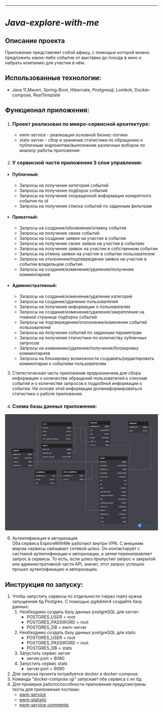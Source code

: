 ---

# *Java-explore-with-me*

Описание проекта
-
Приложение представляет собой афишу, с помощью которой можно предложить какое-либо событие от выставки до похода в кино и
набрать компанию для участия в нём.

Использованные технологии:
-

- Java 11,Maven, Spring-Boot, Hibernate, Postgresql, Lombok, Docker-compose, 
  RestTemplate

Функционал приложения:
-



1.  ### Проект реализован по микро-сервисной архитектуре:
    * ewm-service - реализация основной бизнес-логики
    * stats-server - сбор и хранение статистики по обращению к публичным эндпоинтам/выполнение различных воборок по 
    анализу работы приложения

2.  ### У сервисной части приложения 3 слоя управления:

* #### Публичный:
    * Запросы на получение категорий событий
    * Запросы на получение подборок событий
    * Запросы на получение скоращенной информации конкретного события по id
    * Запросы на получение списка событий по заданным фильтрам
* #### Приватный:
    * Запросы на создание/обновление/отмену события
    * Запросы на получение своих событий
    * Запросы на создание заявки на участие в событие
    * Запросы на получение своих заявок на участие в событиях
    * Запросы на получение заявок на участие в собственном событии
    * Запросы на отмену заявки на участие в событии пользователем
    * Запросы на отклонение/подтверждение заявок на участие в событии владельцем события
    * Запросы на создание/изменение/удаление/получение комментариев
* #### Административный:
    * Запросы на создание/изменение/удаление категорий
    * Запросы на создание/удаление пользователей
    * Запросы на получение информации о пользователях
    * Запросы на создание/изменение/удаление/закрепление на главной странице подборок событий
    * Запросы на подтверждение/отклонение/изменение событий пользователей
    * Запросы на получение событий по заданным параметрам
    * Запросы на получение статистики по количеству публичных запросов
    * Запросы на изменение/удаление/получение/блокировку комментариев
    * Запросы на блокировку возможности создавать/редактировать комментарии к событиям пользователям

3.  Статистическая часть приложения предназначена для сбора информации о количестве обращений пользователей к спискам
событий и о количестве запросов к подробной информации о событии. На основе этой информации 
должнаформироваться статистика о работе приложения.

4. ### Схема базы данных приложения:

![ER_diagram_for_explore-with-me](/assets/images/ExploreWithMe.png)

6. Аутентификация и авторизация  
   Оба сервиса ExploreWithMe работают внутри VPN. С внешним миром сервисы связывает сетевой шлюз.
   Он контактирует с системой аутентификации и авторизации, а затем перенаправляет запрос в сервисы.
   То есть, если шлюз пропустил запрос к закрытой или административной части API, значит,
   этот запрос успешно прошел аутентификацию и авторизацию.

Инструкция по запуску:
-

1. Чтобы запустить сервисы по отдельности (через main) нужна запущенная бд Postgres. С помощью pgAdmin4 создайте базу
   данных:
    1) Необходимо создать базу данных postgreSQL для server:
        * POSTGRES_USER = root
        * POSTGRES_PASSWORD = root
        * POSTGRES_DB = ewm-server
    2) Необходимо создать базу данных postgreSQL для stats:
        * POSTGRES_USER = root
        * POSTGRES_PASSWORD = root
        * POSTGRES_DB = stats
    3) Запустить сервис server
        * server.port = 8080
    4) Запустить сервис stats
        * server.port = 9090
2. Для запуска проекта потребуется docker и docker-compose.
3. Команда "docker-compose up" запускает оба сервиса с их бд
4. Для проверки работоспособности приложения предусмотрены тесты для приложения постман:
    - [ewm-service](https://github.com/RomanLuperkal/java-explore-with-me/blob/main/postman/Explore%20With%20Me%20-%20Main%20service.json)
    - [ewm-statistic](https://github.com/RomanLuperkal/java-explore-with-me/blob/main/postman/Explore%20with%20me-%20API%20%D1%81%D1%82%D0%B0%D1%82%D0%B8%D1%81%D1%82%D0%B8%D0%BA%D0%B0.json)
    - [ewm-service-comments](https://github.com/RomanLuperkal/java-explore-with-me/blob/main/postman/feature.json)